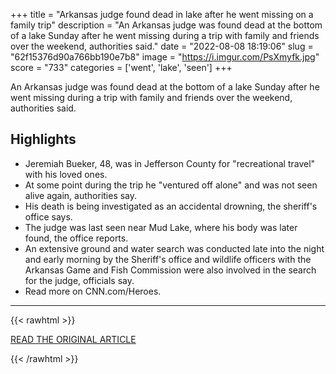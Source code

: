 +++
title = "Arkansas judge found dead in lake after he went missing on a family trip"
description = "An Arkansas judge was found dead at the bottom of a lake Sunday after he went missing during a trip with family and friends over the weekend, authorities said."
date = "2022-08-08 18:19:06"
slug = "62f15376d90a766bb190e7b8"
image = "https://i.imgur.com/PsXmyfk.jpg"
score = "733"
categories = ['went', 'lake', 'seen']
+++

An Arkansas judge was found dead at the bottom of a lake Sunday after he went missing during a trip with family and friends over the weekend, authorities said.

## Highlights

- Jeremiah Bueker, 48, was in Jefferson County for "recreational travel" with his loved ones.
- At some point during the trip he "ventured off alone" and was not seen alive again, authorities say.
- His death is being investigated as an accidental drowning, the sheriff's office says.
- The judge was last seen near Mud Lake, where his body was later found, the office reports.
- An extensive ground and water search was conducted late into the night and early morning by the Sheriff's office and wildlife officers with the Arkansas Game and Fish Commission were also involved in the search for the judge, officials say.
- Read more on CNN.com/Heroes.

---

{{< rawhtml >}}
  <p class="article-category">
    <a target="_blank" href="https://edition.cnn.com/2022/08/08/us/arkansas-judge-lake-death-jeremiah-bueker/index.html">READ THE ORIGINAL ARTICLE</a>
  </p>
{{< /rawhtml >}}
